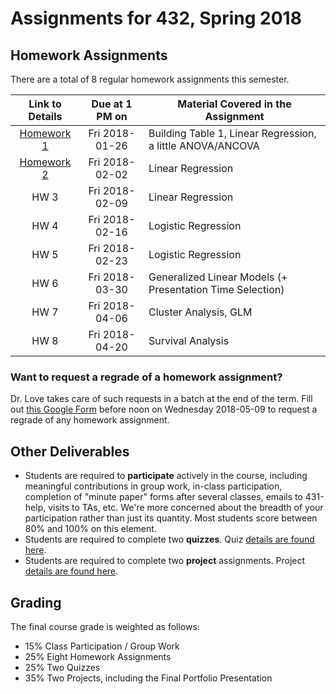 # Assignments for 432, Spring 2018

## Homework Assignments

There are a total of 8 regular homework assignments this semester.

Link to Details | Due at 1 PM on | Material Covered in the Assignment
:-------: | :----------: | ----------------------------------------------------------
[Homework 1](https://github.com/THOMASELOVE/432-2018/tree/master/assignments/hw1) | Fri 2018-01-26 | Building Table 1, Linear Regression, a little ANOVA/ANCOVA
[Homework 2](https://github.com/THOMASELOVE/432-2018/tree/master/assignments/hw2) | Fri 2018-02-02 | Linear Regression
HW 3 | Fri 2018-02-09 | Linear Regression
HW 4 | Fri 2018-02-16 | Logistic Regression
HW 5 | Fri 2018-02-23 | Logistic Regression
HW 6 | Fri 2018-03-30 | Generalized Linear Models (+ Presentation Time Selection)
HW 7 | Fri 2018-04-06 | Cluster Analysis, GLM
HW 8 | Fri 2018-04-20 | Survival Analysis

### Want to request a regrade of a homework assignment?

Dr. Love takes care of such requests in a batch at the end of the term. Fill out [this Google Form](https://goo.gl/forms/aQNPnlAWGIn72a7h1) before noon on Wednesday 2018-05-09 to request a regrade of any homework assignment.

## Other Deliverables

- Students are required to **participate** actively in the course, including meaningful contributions in group work, in-class participation, completion of "minute paper" forms after several classes, emails to 431-help, visits to TAs, etc. We're more concerned about the breadth of your participation rather than just its quantity. Most students score between 80% and 100% on this element.
- Students are required to complete two **quizzes**. Quiz [details are found here](https://github.com/THOMASELOVE/432-2018/tree/master/quizzes).
- Students are required to complete two **project** assignments. Project [details are found here](https://github.com/THOMASELOVE/432-2018/tree/master/projects).

## Grading

The final course grade is weighted as follows:

- 15% Class Participation / Group Work
- 25% Eight Homework Assignments
- 25% Two Quizzes
- 35% Two Projects, including the Final Portfolio Presentation

